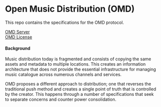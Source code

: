 # Open Music Distribution (OMD)
This repo contains the specifications for the OMD protocol.

[OMD Server](/server)  
[OMD License](/license)

#### Background
Music distribution today is fragmented and consists of copying the same assets and metadata to multiple locations. This creates an information architecture that does not provide the essential infrastructure for managing music catalogue across numerous channels and services.

OMD proposes a different approach to distribution; one that reverses the traditional push method and creates a single point of truth that is controlled by the creator. This happens through a number of specifications that seek to separate concerns and counter power consolidation.
